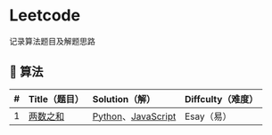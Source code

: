 # Leetcode

记录算法题目及解题思路

## 🦠 算法

| #    | Title（题目）                                         | Solution（解）                                               | Diffculty（难度） |
| :--- | :---------------------------------------------------- | :----------------------------------------------------------- | :---------------- |
| 1    | [两数之和](https://leetcode-cn.com/problems/two-sum/) | [Python](./algorithms/python/two_sum/two_sum.py)、[JavaScript](./algorithms/js/two-sum/two-sum.js) | Esay（易）        |

